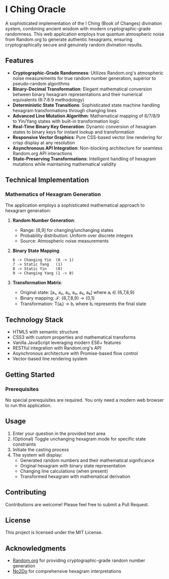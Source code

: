 # I Ching Oracle

A sophisticated implementation of the I Ching (Book of Changes) divination system, combining ancient wisdom with modern cryptographic-grade randomness. This web application employs true quantum atmospheric noise from Random.org to generate authentic hexagrams, ensuring cryptographically secure and genuinely random divination results.

## Features

- **Cryptographic-Grade Randomness**: Utilizes Random.org's atmospheric noise measurements for true random number generation, superior to pseudo-random algorithms
- **Binary-Decimal Transformation**: Elegant mathematical conversion between binary hexagram representations and their numerical equivalents (6:7:8:9 methodology)
- **Deterministic State Transitions**: Sophisticated state machine handling hexagram transformations through changing lines
- **Advanced Line Mutation Algorithm**: Mathematical mapping of 6/7/8/9 to Yin/Yang states with built-in transformation logic
- **Real-Time Binary Key Generation**: Dynamic conversion of hexagram states to binary keys for instant lookup and transformation
- **Responsive Vector Graphics**: Pure CSS-based vector line rendering for crisp display at any resolution
- **Asynchronous API Integration**: Non-blocking architecture for seamless Random.org API interactions
- **State-Preserving Transformations**: Intelligent handling of hexagram mutations while maintaining mathematical validity

## Technical Implementation

### Mathematics of Hexagram Generation

The application employs a sophisticated mathematical approach to hexagram generation:

1. **Random Number Generation**: 
   - Range: [6,9] for changing/unchanging states
   - Probability distribution: Uniform over discrete integers
   - Source: Atmospheric noise measurements

2. **Binary State Mapping**:
   ```
   6 -> Changing Yin  (0 -> 1)
   7 -> Static Yang   (1)
   8 -> Static Yin    (0)
   9 -> Changing Yang (1 -> 0)
   ```

3. **Transformation Matrix**:
   - Original state: [a₁, a₂, a₃, a₄, a₅, a₆] where aᵢ ∈ {6,7,8,9}
   - Binary mapping: ℱ: {6,7,8,9} → {0,1}
   - Transformation: T(aᵢ) → bᵢ where bᵢ represents the final state

## Technology Stack

- HTML5 with semantic structure
- CSS3 with custom properties and mathematical transforms
- Vanilla JavaScript leveraging modern ES6+ features
- RESTful integration with Random.org's API
- Asynchronous architecture with Promise-based flow control
- Vector-based line rendering system

## Getting Started

### Prerequisites

No special prerequisites are required. You only need a modern web browser to run this application.

## Usage

1. Enter your question in the provided text area
2. (Optional) Toggle unchanging hexagram mode for specific state constraints
3. Initiate the casting process
4. The system will display:
   - Generated random numbers and their mathematical significance
   - Original hexagram with binary state representation
   - Changing line calculations (when present)
   - Transformed hexagram with mathematical derivation

## Contributing

Contributions are welcome! Please feel free to submit a Pull Request.

## License

This project is licensed under the MIT License.

## Acknowledgments

- [Random.org](https://www.random.org) for providing cryptographic-grade random number generation
- [No2Do](https://www.no2do.com) for comprehensive hexagram interpretations
